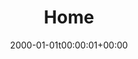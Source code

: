 ---
layout: layouts/home.njk
date: 2000-01-01t00:00:01+00:00
# nav_position:        01
title: Home
permalink: /
navtitle: Blog
tags:
  - nav
---